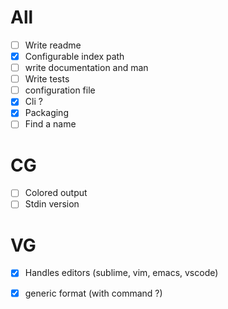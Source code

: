 # All
- [ ] Write readme
- [x] Configurable index path
- [ ] write documentation and man
- [ ] Write tests
- [ ] configuration file
- [x] Cli ?
- [x] Packaging
- [ ] Find a name

# CG
- [ ] Colored output
- [ ] Stdin version

# VG
- [x] Handles editors (sublime, vim, emacs, vscode)
- [x] generic format (with command ?)

